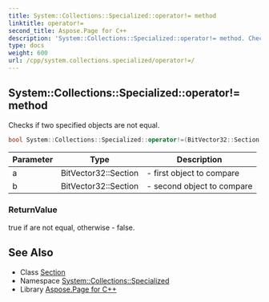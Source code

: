 ```yaml
---
title: System::Collections::Specialized::operator!= method
linktitle: operator!=
second_title: Aspose.Page for C++
description: 'System::Collections::Specialized::operator!= method. Checks if two specified objects are not equal in C++.'
type: docs
weight: 600
url: /cpp/system.collections.specialized/operator!=/
---
```

## System::Collections::Specialized::operator!= method


Checks if two specified objects are not equal.

```cpp
bool System::Collections::Specialized::operator!=(BitVector32::Section a, BitVector32::Section b)
```


| Parameter | Type | Description |
| --- | --- | --- |
| a | BitVector32::Section | - first object to compare |
| b | BitVector32::Section | - second object to compare |

### ReturnValue

true if are not equal, otherwise - false.

## See Also

* Class [Section](../bitvector32/section/)
* Namespace [System::Collections::Specialized](../)
* Library [Aspose.Page for C++](../../)
